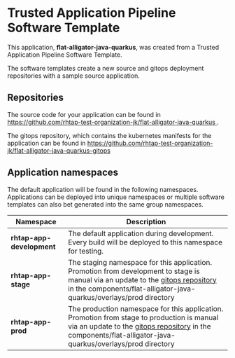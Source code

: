# Trusted Application Pipeline Software Template

This application, **flat-alligator-java-quarkus**, was created from a Trusted Application Pipeline Software Template.

The software templates create a new source and gitops deployment repositories with a sample source application. 

## Repositories

The source code for your application can be found in [https://github.com/rhtap-test-organization-jk/flat-alligator-java-quarkus ](https://github.com/rhtap-test-organization-jk/flat-alligator-java-quarkus ).
 
The gitops repository, which contains the kubernetes manifests for the application can be found in 
[https://github.com/rhtap-test-organization-jk/flat-alligator-java-quarkus-gitops ](https://github.com/rhtap-test-organization-jk/flat-alligator-java-quarkus-gitops ) 

## Application namespaces 

The default application will be found in the following namespaces. Applications can be deployed into unique namespaces or multiple software templates can also bet generated into the same group namespaces.  

|  Namespace   |  Description   |  
| -------- | -------- |   
| **rhtap-app-development** | The default application during development. Every build will be deployed to this namespace for testing. | 
| **rhtap-app-stage** | The staging namespace for this application. Promotion from development to stage is manual via an update to the [gitops repository](https://github.com/rhtap-test-organization-jk/flat-alligator-java-quarkus-gitops ) in the components/flat-alligator-java-quarkus/overlays/prod directory |  
| **rhtap-app-prod** | The production namespace for this application. Promotion from stage to production is manual via an update to the [gitops repository](https://github.com/rhtap-test-organization-jk/flat-alligator-java-quarkus-gitops ) in the components/flat-alligator-java-quarkus/overlays/prod directory | 